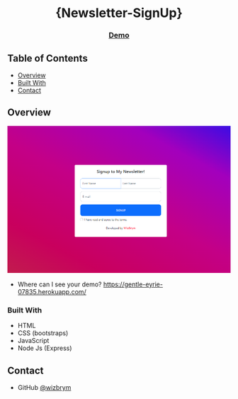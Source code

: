 # 
<!-- Please update value in the {}  -->

<h1 align="center">{Newsletter-SignUp}</h1>

<div align="center">
  <h3>
    <a href="https://gentle-eyrie-07835.herokuapp.com">
      Demo
    </a>
  </h3>
</div>

<!-- TABLE OF CONTENTS -->

## Table of Contents

- [Overview](#overview)
- [Built With](#built-with)
- [Contact](#contact)

<!-- OVERVIEW -->

## Overview

![screenshot](https://github.com/WizBrym/Newsletter-SignUp/blob/main/homepage.png)


- Where can I see your demo? https://gentle-eyrie-07835.herokuapp.com/

### Built With

<!-- This section should list any major frameworks that you built your project using. Here are a few examples.-->

- HTML
- CSS (bootstraps)
- JavaScript
- Node Js (Express)

## Contact

- GitHub [@wizbrym](https://github.com/wizbrym)
